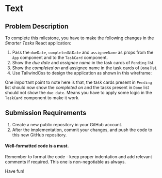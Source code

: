 # Text

## Problem Description
To complete this milestone, you have to make the following changes in the *Smarter Tasks* React application:
1. Pass the `dueDate`, `completedAtDate` and `assigneeName` as props from the `App` component and to the `TaskCard` component.
2. Show the *due date* and *assignee name* in the task cards of `Pending` list.
3. Show the *completed on*  and assignee name in the task cards of `Done` list.
4. Use TailwindCss to design the application as shown in this wireframe:



One important point to note here is that, the task cards present in `Pending` list should now show the *completed on* and the tasks present in `Done` list should not show the `due date`. Means you have to apply some logic in the `TaskCard` component to make it work.

## Submission Requirements
1. Create a new public repository in your GitHub account.
2. After the implementation, commit your changes, and push the code to this new GitHub repository.

#### Well-formatted code is a must.
Remember to format the code - keep proper indentation and add relevant comments if required. This one is non-negotiable as always.

Have fun!
